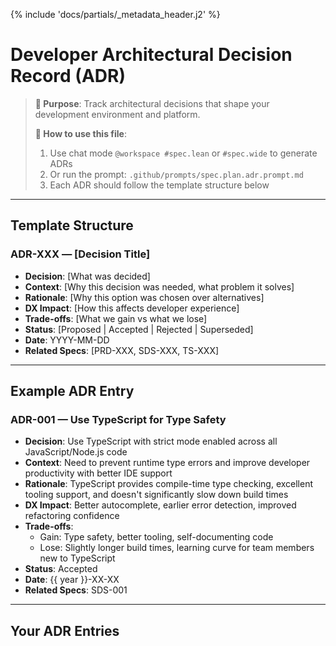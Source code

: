 {% include 'docs/partials/_metadata_header.j2' %}

<!--
thread: {{ project_slug }}
matrix_ids: []
project: {{ project_name }}
date: {{ year }}
-->

# Developer Architectural Decision Record (ADR)

> **🎯 Purpose**: Track architectural decisions that shape your development environment and platform.
>
> **📝 How to use this file**:
>
> 1. Use chat mode `@workspace #spec.lean` or `#spec.wide` to generate ADRs
> 2. Or run the prompt: `.github/prompts/spec.plan.adr.prompt.md`
> 3. Each ADR should follow the template structure below

---

## Template Structure

### ADR-XXX — [Decision Title]

- **Decision**: [What was decided]
- **Context**: [Why this decision was needed, what problem it solves]
- **Rationale**: [Why this option was chosen over alternatives]
- **DX Impact**: [How this affects developer experience]
- **Trade-offs**: [What we gain vs what we lose]
- **Status**: [Proposed | Accepted | Rejected | Superseded]
- **Date**: YYYY-MM-DD
- **Related Specs**: [PRD-XXX, SDS-XXX, TS-XXX]

---

## Example ADR Entry

### ADR-001 — Use TypeScript for Type Safety

- **Decision**: Use TypeScript with strict mode enabled across all JavaScript/Node.js code
- **Context**: Need to prevent runtime type errors and improve developer productivity with better IDE support
- **Rationale**: TypeScript provides compile-time type checking, excellent tooling support, and doesn't significantly slow down build times
- **DX Impact**: Better autocomplete, earlier error detection, improved refactoring confidence
- **Trade-offs**:
  - Gain: Type safety, better tooling, self-documenting code
  - Lose: Slightly longer build times, learning curve for team members new to TypeScript
- **Status**: Accepted
- **Date**: {{ year }}-XX-XX
- **Related Specs**: SDS-001

---

## Your ADR Entries

<!-- Add your ADR entries below this line -->
<!-- Use the chat modes or prompts mentioned above to generate well-structured ADRs -->
